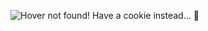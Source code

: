 ![Hover not found! Have a cookie instead... 🍪](https://github.com/Arniox/Arniox/blob/main/hover10.gif)
